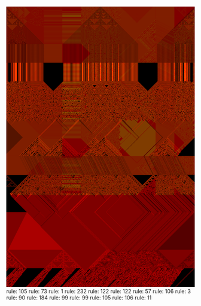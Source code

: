 ![photo](./output.png) 
 rule: 105
rule: 73
rule: 1
rule: 232
rule: 122
rule: 122
rule: 57
rule: 106
rule: 3
rule: 90
rule: 184
rule: 99
rule: 99
rule: 105
rule: 106
rule: 11
